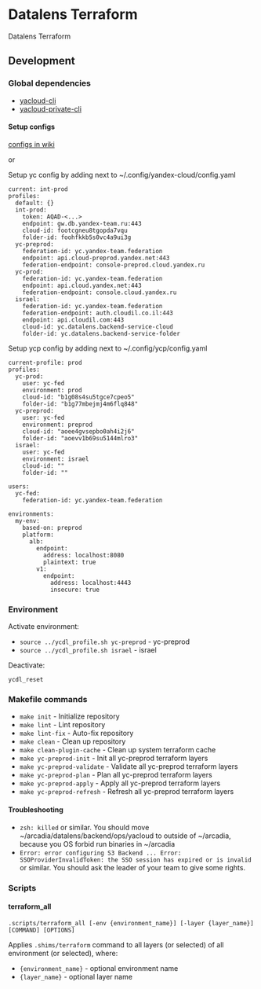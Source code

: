 # Datalens Terraform

Datalens Terraform

## Development

### Global dependencies

- [yacloud-cli](https://cloud.yandex.ru/docs/cli/quickstart#install)
- [yacloud-private-cli](https://wiki.yandex-team.ru/cloud/devel/platform-team/dev/ycp/#install)

#### Setup configs
[configs in wiki](https://wiki.yandex-team.ru/datalens/backend/devops/konfig-dlja-yc-ycp/)

or

Setup yc config by adding next to ~/.config/yandex-cloud/config.yaml

```text
current: int-prod
profiles:
  default: {}
  int-prod:
    token: AQAD-<...>
    endpoint: gw.db.yandex-team.ru:443
    cloud-id: footcgneu8tgopda7vqu
    folder-id: foohfkkb5s0vc4a9ui3g
  yc-preprod:
    federation-id: yc.yandex-team.federation
    endpoint: api.cloud-preprod.yandex.net:443
    federation-endpoint: console-preprod.cloud.yandex.ru
  yc-prod:
    federation-id: yc.yandex-team.federation
    endpoint: api.cloud.yandex.net:443
    federation-endpoint: console.cloud.yandex.ru
  israel:
    federation-id: yc.yandex-team.federation
    federation-endpoint: auth.cloudil.co.il:443
    endpoint: api.cloudil.com:443
    cloud-id: yc.datalens.backend-service-cloud
    folder-id: yc.datalens.backend-service-folder
```

Setup ycp config by adding next to ~/.config/ycp/config.yaml

```text
current-profile: prod
profiles:
  yc-prod:
    user: yc-fed
    environment: prod
    cloud-id: "b1g08s4su5tgce7cpeo5"
    folder-id: "b1g77mbejmj4m6flq848"
  yc-preprod:
    user: yc-fed
    environment: preprod
    cloud-id: "aoee4gvsepbo0ah4i2j6"
    folder-id: "aoevv1b69su5144mlro3"
  israel:
    user: yc-fed
    environment: israel
    cloud-id: ""
    folder-id: ""

users:
  yc-fed:
    federation-id: yc.yandex-team.federation

environments:
  my-env:
    based-on: preprod
    platform:
      alb:
        endpoint:
          address: localhost:8080
          plaintext: true
        v1:
          endpoint:
            address: localhost:4443
            insecure: true
```

### Environment

Activate environment:

- `source ../ycdl_profile.sh yc-preprod` - yc-preprod
- `source ../ycdl_profile.sh israel` - israel

Deactivate:

```shell
ycdl_reset
```

### Makefile commands

- `make init` - Initialize repository
- `make lint` - Lint repository
- `make lint-fix` - Auto-fix repository
- `make clean` - Clean up repository
- `make clean-plugin-cache` - Clean up system terraform cache
- `make yc-preprod-init` - Init all yc-preprod terraform layers
- `make yc-preprod-validate` - Validate all yc-preprod terraform layers
- `make yc-preprod-plan` - Plan all yc-preprod terraform layers
- `make yc-preprod-apply` - Apply all yc-preprod terraform layers
- `make yc-preprod-refresh` - Refresh all yc-preprod terraform layers

#### Troubleshooting
* `zsh: killed` or similar.
You should move ~/arcadia/datalens/backend/ops/yacloud to outside of ~/arcadia,
because you OS forbid run binaries in ~/arcadia
* `Error: error configuring S3 Backend ... Error: SSOProviderInvalidToken: the SSO session has expired or is invalid`
or similar. You should ask the leader of your team to give some rights.

### Scripts

#### terraform_all

```shell
.scripts/terraform_all [-env {environment_name}] [-layer {layer_name}] [COMMAND] [OPTIONS]
```

Applies `.shims/terraform` command to all layers (or selected) of all environment (or selected), where:

- `{environment_name}` - optional environment name
- `{layer_name}` - optional layer name
